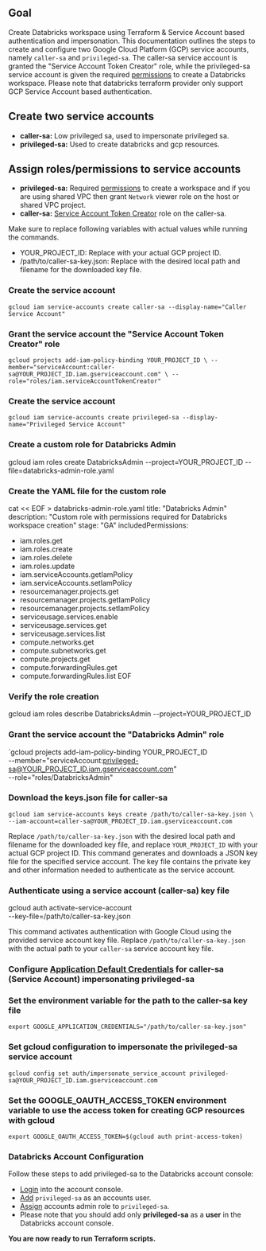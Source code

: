 ## Goal

Create Databricks workspace using Terraform & Service Account based authentication and impersonation.
This documentation outlines the steps to create and configure two Google Cloud Platform (GCP) service accounts, namely `caller-sa` and `privileged-sa`. The caller-sa service account is granted the "Service Account Token Creator" role, while the privileged-sa service account is given the required [permissions](https://docs.gcp.databricks.com/administration-guide/cloud-configurations/gcp/permissions.html#required-permissions-for-the-workspace-creator) to create a Databricks workspace. Please note that databricks terraform provider only support GCP Service Account based authentication. 

## Create two service accounts

- **caller-sa:** Low privileged sa, used to impersonate privileged sa.
- **privileged-sa:** Used to create databricks and gcp resources.

## Assign roles/permissions to service accounts

- **privileged-sa:** Required [permissions](https://docs.gcp.databricks.com/administration-guide/cloud-configurations/gcp/permissions.html#required-permissions-for-the-workspace-creator) to create a workspace and if you are using shared VPC then grant `Network` viewer role on the host or shared VPC project.
- **caller-sa:** [Service Account Token Creator](https://cloud.google.com/iam/docs/understanding-roles#iam.serviceAccountTokenCreator) role on the caller-sa.

Make sure to replace following variables with actual values while running the commands.

- YOUR_PROJECT_ID: Replace with your actual GCP project ID.
- /path/to/caller-sa-key.json: Replace with the desired local path and filename for the downloaded key file.

### Create the service account

`gcloud iam service-accounts create caller-sa --display-name="Caller Service Account"`

### Grant the service account the "Service Account Token Creator" role
`gcloud projects add-iam-policy-binding YOUR_PROJECT_ID \
    --member="serviceAccount:caller-sa@YOUR_PROJECT_ID.iam.gserviceaccount.com" \
    --role="roles/iam.serviceAccountTokenCreator"`

### Create the service account
`gcloud iam service-accounts create privileged-sa --display-name="Privileged Service Account"`

### Create a custom role for Databricks Admin
gcloud iam roles create DatabricksAdmin --project=YOUR_PROJECT_ID --file=databricks-admin-role.yaml

### Create the YAML file for the custom role
cat << EOF > databricks-admin-role.yaml
title: "Databricks Admin"
description: "Custom role with permissions required for Databricks workspace creation"
stage: "GA"
includedPermissions:
- iam.roles.get
- iam.roles.create
- iam.roles.delete
- iam.roles.update
- iam.serviceAccounts.getIamPolicy
- iam.serviceAccounts.setIamPolicy
- resourcemanager.projects.get
- resourcemanager.projects.getIamPolicy
- resourcemanager.projects.setIamPolicy
- serviceusage.services.enable
- serviceusage.services.get
- serviceusage.services.list
- compute.networks.get
- compute.subnetworks.get
- compute.projects.get
- compute.forwardingRules.get
- compute.forwardingRules.list
EOF

### Verify the role creation
gcloud iam roles describe DatabricksAdmin --project=YOUR_PROJECT_ID


### Grant the service account the "Databricks Admin" role
`gcloud projects add-iam-policy-binding YOUR_PROJECT_ID \
    --member="serviceAccount:privileged-sa@YOUR_PROJECT_ID.iam.gserviceaccount.com" \
    --role="roles/DatabricksAdmin"

### Download the keys.json file for caller-sa
`gcloud iam service-accounts keys create /path/to/caller-sa-key.json \
    --iam-account=caller-sa@YOUR_PROJECT_ID.iam.gserviceaccount.com`

Replace `/path/to/caller-sa-key.json` with the desired local path and filename for the downloaded key file, and replace `YOUR_PROJECT_ID` with your actual GCP project ID. This command generates and downloads a JSON key file for the specified service account. The key file contains the private key and other information needed to authenticate as the service account.

### Authenticate using a service account (caller-sa) key file
gcloud auth activate-service-account \
    --key-file=/path/to/caller-sa-key.json

This command activates authentication with Google Cloud using the provided service account key file. Replace `/path/to/caller-sa-key.json` with the actual path to your `caller-sa` service account key file.


### Configure [Application Default Credentials](https://cloud.google.com/docs/authentication/provide-credentials-adc) for caller-sa (Service Account) impersonating privileged-sa

### Set the environment variable for the path to the caller-sa key file
`export GOOGLE_APPLICATION_CREDENTIALS="/path/to/caller-sa-key.json"`

### Set gcloud configuration to impersonate the privileged-sa service account
`gcloud config set auth/impersonate_service_account privileged-sa@YOUR_PROJECT_ID.iam.gserviceaccount.com`

### Set the GOOGLE_OAUTH_ACCESS_TOKEN environment variable to use the access token for creating GCP resources with gcloud
`export GOOGLE_OAUTH_ACCESS_TOKEN=$(gcloud auth print-access-token)`

### Databricks Account Configuration

Follow these steps to add privileged-sa to the Databricks account console:

- [Login](https://docs.gcp.databricks.com/administration-guide/users-groups/users.html#manage-users-in-your-account) into the account console.
- [Add](https://docs.gcp.databricks.com/administration-guide/users-groups/users.html#add-users-to-your-account-using-the-account-console)  `privileged-sa` as an accounts user.
- [Assign](https://docs.gcp.databricks.com/administration-guide/users-groups/users.html#assign-account-admin-roles-to-a-user) accounts admin role to `privileged-sa`.
- Please note that you should add only **privileged-sa** as a **user** in the Databricks account console.

**You are now ready to run Terraform scripts.**